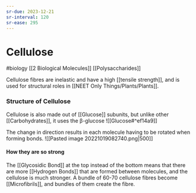 ```yaml
---
sr-due: 2023-12-21
sr-interval: 120
sr-ease: 295
---
```

# Cellulose
#biology [[2 Biological Molecules]] [[Polysaccharides]]

Cellulose fibres are inelastic and have a high [[tensile strength]], and is used for structural roles in [[NEET Only Things/Plants/Plants]].
### Structure of Cellulose
Cellulose is also made out of [[Glucose]] subunits, but unlike other [[Carbohydrates]], it uses the β-glucose ![[Glucose#^ef14a9]]

The change in direction results in each molecule having to be rotated when forming bonds. ![[Pasted image 20221019082740.png|500]]


#### How they are so strong

The [[Glycosidic Bond]] at the top instead of the bottom means that there are more [[Hydrogen Bonds]] that are formed between molecules, and the cellulose is much stronger.
A bundle of 60-70 cellulose fibres become [[Microfibrils]], and bundles of them create the fibre.